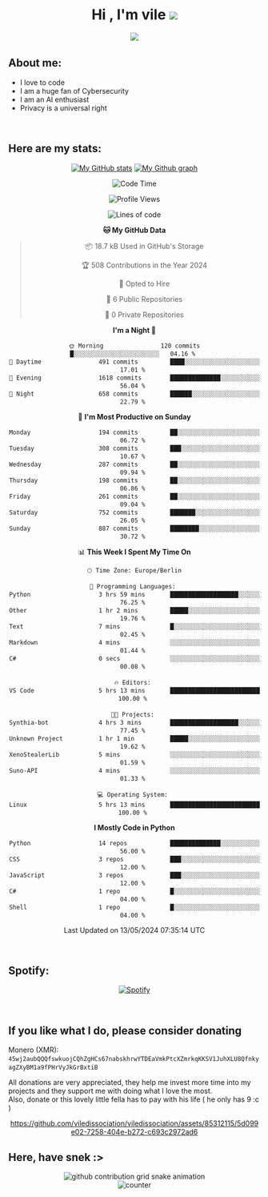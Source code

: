 <h1 align="center">Hi , I'm vile <img src="https://media.giphy.com/media/hvRJCLFzcasrR4ia7z/giphy.gif" width="35"></h1>
<p align="center">
  <a href="https://github.com/viledissociation"><img src="https://readme-typing-svg.demolab.com?font=Roboto+Mono&weight=300&size=28&duration=4000&pause=100&color=C109F7&center=true&vCenter=true&width=580&height=127&lines=I'm+a+programmer;I'm+an+AI+enthusiast;I'm+a+big+fan+of+Neural+Networks;I'm+interested+in+Computer+Science;I+love+Cybersecurity;By+the+way+I+use+Arch+%F0%9F%92%80"></a>
</p>

## About me:

- I love to code
- I am a huge fan of Cybersecurity
- I am an AI enthusiast
- Privacy is a universal right

<br>

## Here are my stats:

<div align="center">
    
 [![My GitHub stats](https://github-readme-stats.vercel.app/api?username=vilewired&count_private=true&show_icons=true&theme=radical)](https://github.com/vilewired)
 [![My Github graph](http://github-profile-summary-cards.vercel.app/api/cards/profile-details?username=vilewired&theme=radical)](https://github.com/vilewired)

<!--START_SECTION:waka-->
![Code Time](http://img.shields.io/badge/Code%20Time-308%20hrs%2033%20mins-blue)

![Profile Views](http://img.shields.io/badge/Profile%20Views-1-blue)

![Lines of code](https://img.shields.io/badge/From%20Hello%20World%20I%27ve%20Written-181.0%20thousand%20lines%20of%20code-blue)

**🐱 My GitHub Data** 

> 📦 18.7 kB Used in GitHub's Storage 
 > 
> 🏆 508 Contributions in the Year 2024
 > 
> 💼 Opted to Hire
 > 
> 📜 6 Public Repositories 
 > 
> 🔑 0 Private Repositories 
 > 
**I'm a Night 🦉** 

```text
🌞 Morning                120 commits         █░░░░░░░░░░░░░░░░░░░░░░░░   04.16 % 
🌆 Daytime                491 commits         ████░░░░░░░░░░░░░░░░░░░░░   17.01 % 
🌃 Evening                1618 commits        ██████████████░░░░░░░░░░░   56.04 % 
🌙 Night                  658 commits         ██████░░░░░░░░░░░░░░░░░░░   22.79 % 
```
📅 **I'm Most Productive on Sunday** 

```text
Monday                   194 commits         ██░░░░░░░░░░░░░░░░░░░░░░░   06.72 % 
Tuesday                  308 commits         ███░░░░░░░░░░░░░░░░░░░░░░   10.67 % 
Wednesday                287 commits         ██░░░░░░░░░░░░░░░░░░░░░░░   09.94 % 
Thursday                 198 commits         ██░░░░░░░░░░░░░░░░░░░░░░░   06.86 % 
Friday                   261 commits         ██░░░░░░░░░░░░░░░░░░░░░░░   09.04 % 
Saturday                 752 commits         ███████░░░░░░░░░░░░░░░░░░   26.05 % 
Sunday                   887 commits         ████████░░░░░░░░░░░░░░░░░   30.72 % 
```


📊 **This Week I Spent My Time On** 

```text
🕑︎ Time Zone: Europe/Berlin

💬 Programming Languages: 
Python                   3 hrs 59 mins       ███████████████████░░░░░░   76.25 % 
Other                    1 hr 2 mins         █████░░░░░░░░░░░░░░░░░░░░   19.76 % 
Text                     7 mins              █░░░░░░░░░░░░░░░░░░░░░░░░   02.45 % 
Markdown                 4 mins              ░░░░░░░░░░░░░░░░░░░░░░░░░   01.44 % 
C#                       0 secs              ░░░░░░░░░░░░░░░░░░░░░░░░░   00.08 % 

🔥 Editors: 
VS Code                  5 hrs 13 mins       █████████████████████████   100.00 % 

🐱‍💻 Projects: 
Synthia-bot              4 hrs 3 mins        ███████████████████░░░░░░   77.45 % 
Unknown Project          1 hr 1 min          █████░░░░░░░░░░░░░░░░░░░░   19.62 % 
XenoStealerLib           5 mins              ░░░░░░░░░░░░░░░░░░░░░░░░░   01.59 % 
Suno-API                 4 mins              ░░░░░░░░░░░░░░░░░░░░░░░░░   01.33 % 

💻 Operating System: 
Linux                    5 hrs 13 mins       █████████████████████████   100.00 % 
```

**I Mostly Code in Python** 

```text
Python                   14 repos            ██████████████░░░░░░░░░░░   56.00 % 
CSS                      3 repos             ███░░░░░░░░░░░░░░░░░░░░░░   12.00 % 
JavaScript               3 repos             ███░░░░░░░░░░░░░░░░░░░░░░   12.00 % 
C#                       1 repo              █░░░░░░░░░░░░░░░░░░░░░░░░   04.00 % 
Shell                    1 repo              █░░░░░░░░░░░░░░░░░░░░░░░░   04.00 % 
```




 Last Updated on 13/05/2024 07:35:14 UTC
<!--END_SECTION:waka-->
</div>
<br>

## Spotify:

<div align="center">

[![Spotify](https://whois-hoeless.vercel.app/api/spotify?background_color=0d1117&border_color=090d13)](https://open.spotify.com/user/heanchenhorst)
</div>

<br>

## If you like what I do, please consider donating

Monero (XMR): ```45wj2aubQQQfswkuojCQhZgHCs67nabskhrwYTDEaVmkPtcXZmrkqKKSV1JuhXLU8QfnkyagZXyBM1a9fPHrVyJkGrBxtiB```

All donations are very appreciated, they help me invest more time into my projects and they support me with doing what I love the most.  
Also, donate or this lovely little fella has to pay with his life (  he only has 9 :c  )

<div align="center">


https://github.com/viledissociation/viledissociation/assets/85312115/5d099e02-7258-404e-b272-c693c2972ad6


</div>

## Here, have snek :>
<div align="center">
<picture>
  <source media="(prefers-color-scheme: dark)" srcset="https://raw.githubusercontent.com/vilewired/vilewired/output/github-contribution-grid-snake-dark.svg">
  <source media="(prefers-color-scheme: light)" srcset="https://raw.githubusercontent.com/vilewired/vilewired/output/github-contribution-grid-snake.svg">
  <img alt="github contribution grid snake animation" src="https://raw.githubusercontent.com/vilewired/vilewired/output/github-contribution-grid-snake.svg">
</div>

<div align="center">
  <img src="https://moe-counter.glitch.me/get/@hoeless_count?theme=rule34" alt="counter" />
</div>
